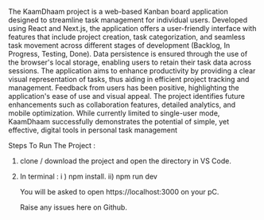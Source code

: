 The KaamDhaam project is a web-based Kanban board application designed to streamline task management for individual users. Developed using React and Next.js, the application offers a user-friendly interface with features that include project creation, task categorization, and seamless task movement across different stages of development (Backlog, In Progress, Testing, Done). Data persistence is ensured through the use of the browser's local storage, enabling users to retain their task data across sessions. The application aims to enhance productivity by providing a clear visual representation of tasks, thus aiding in efficient project tracking and management. Feedback from users has been positive, highlighting the application's ease of use and visual appeal. The project identifies future enhancements such as collaboration features, detailed analytics, and mobile optimization. While currently limited to single-user mode, KaamDhaam successfully demonstrates the potential of simple, yet effective, digital tools in personal task management

Steps To Run The Project :

1) clone / download the project and open the directory in VS Code.
2) In terminal :
   i )  npm install.
   ii)  npm run dev

   You will be asked to open https://localhost:3000 on your pC.


   Raise any issues here on Github.